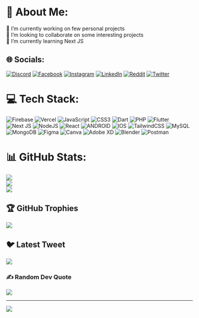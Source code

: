 # 💫 About Me:
🔭 I’m currently working on few personal projects<br>👯 I’m looking to collaborate on some interesting projects<br>🌱 I’m currently learning Next JS


## 🌐 Socials:
[![Discord](https://img.shields.io/badge/Discord-%237289DA.svg?logo=discord&logoColor=white)](https://discord.gg/notpritam) [![Facebook](https://img.shields.io/badge/Facebook-%231877F2.svg?logo=Facebook&logoColor=white)](https://facebook.com/notpritamsharma) [![Instagram](https://img.shields.io/badge/Instagram-%23E4405F.svg?logo=Instagram&logoColor=white)](https://instagram.com/notpritamsharma) [![LinkedIn](https://img.shields.io/badge/LinkedIn-%230077B5.svg?logo=linkedin&logoColor=white)](https://linkedin.com/in/notpritamsharma) [![Reddit](https://img.shields.io/badge/Reddit-%23FF4500.svg?logo=Reddit&logoColor=white)](https://reddit.com/user/notpritam) [![Twitter](https://img.shields.io/badge/Twitter-%231DA1F2.svg?logo=Twitter&logoColor=white)](https://twitter.com/notpritamsharma) 

# 💻 Tech Stack:
![Firebase](https://img.shields.io/badge/firebase-%23039BE5.svg?style=for-the-badge&logo=firebase) ![Vercel](https://img.shields.io/badge/vercel-%23000000.svg?style=for-the-badge&logo=vercel&logoColor=white) ![JavaScript](https://img.shields.io/badge/javascript-%23323330.svg?style=for-the-badge&logo=javascript&logoColor=%23F7DF1E) ![CSS3](https://img.shields.io/badge/css3-%231572B6.svg?style=for-the-badge&logo=css3&logoColor=white) ![Dart](https://img.shields.io/badge/dart-%230175C2.svg?style=for-the-badge&logo=dart&logoColor=white) ![PHP](https://img.shields.io/badge/php-%23777BB4.svg?style=for-the-badge&logo=php&logoColor=white) ![Flutter](https://img.shields.io/badge/Flutter-%2302569B.svg?style=for-the-badge&logo=Flutter&logoColor=white) ![Next JS](https://img.shields.io/badge/Next-black?style=for-the-badge&logo=next.js&logoColor=white) ![NodeJS](https://img.shields.io/badge/node.js-6DA55F?style=for-the-badge&logo=node.js&logoColor=white) ![React](https://img.shields.io/badge/react-%2320232a.svg?style=for-the-badge&logo=react&logoColor=%2361DAFB) ![ANDROID](https://img.shields.io/badge/android-%2320232a.svg?style=for-the-badge&logo=android&logoColor=%a4c639) ![IOS](https://img.shields.io/badge/IOS-%2320232a.svg?style=for-the-badge&logo=apple&logoColor=white) ![TailwindCSS](https://img.shields.io/badge/tailwindcss-%2338B2AC.svg?style=for-the-badge&logo=tailwind-css&logoColor=white) ![MySQL](https://img.shields.io/badge/mysql-%2300f.svg?style=for-the-badge&logo=mysql&logoColor=white) ![MongoDB](https://img.shields.io/badge/MongoDB-%234ea94b.svg?style=for-the-badge&logo=mongodb&logoColor=white) 	![Figma](https://img.shields.io/badge/figma-%23F24E1E.svg?style=for-the-badge&logo=figma&logoColor=white) ![Canva](https://img.shields.io/badge/Canva-%2300C4CC.svg?style=for-the-badge&logo=Canva&logoColor=white) ![Adobe XD](https://img.shields.io/badge/Adobe%20XD-470137?style=for-the-badge&logo=Adobe%20XD&logoColor=#FF61F6) ![Blender](https://img.shields.io/badge/blender-%23F5792A.svg?style=for-the-badge&logo=blender&logoColor=white) ![Postman](https://img.shields.io/badge/Postman-FF6C37?style=for-the-badge&logo=postman&logoColor=white)
# 📊 GitHub Stats:
![](https://github-readme-stats.vercel.app/api?username=notpritam&theme=tokyonight&hide_border=false&include_all_commits=true&count_private=true)<br/>
![](https://github-readme-streak-stats.herokuapp.com/?user=notpritam&theme=tokyonight&hide_border=false)<br/>
![](https://github-readme-stats.vercel.app/api/top-langs/?username=notpritam&theme=tokyonight&hide_border=false&include_all_commits=true&count_private=true&layout=compact)

## 🏆 GitHub Trophies
![](https://github-profile-trophy.vercel.app/?username=notpritam&theme=radical&no-frame=true&no-bg=false&margin-w=4)

## 🐦 Latest Tweet
[![](https://gtce.itsvg.in/api?username=notpritamsharma)](https://github.com/VishwaGauravIn/github-twitter-card-embed)

### ✍️ Random Dev Quote
![](https://quotes-github-readme.vercel.app/api?type=horizontal&theme=radical)

---
[![](https://visitcount.itsvg.in/api?id=notpritam&icon=8&color=1)](https://visitcount.itsvg.in)

<!-- Proudly created with GPRM ( https://gprm.itsvg.in ) -->
